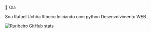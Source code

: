 👋 Olá

Sou Rafael Uchôa Ribeiro
Iniciando com python
Desenvolvimento WEB

![Ruribeiro GitHub stats](https://github-readme-stats.vercel.app/api?username=ruribeiro&show_icons=true&theme=dark) 

<!---
ruribeiro/ruribeiro is a ✨ special ✨ repository because its `README.md` (this file) appears on your GitHub profile.
You can click the Preview link to take a look at your changes.
--->
